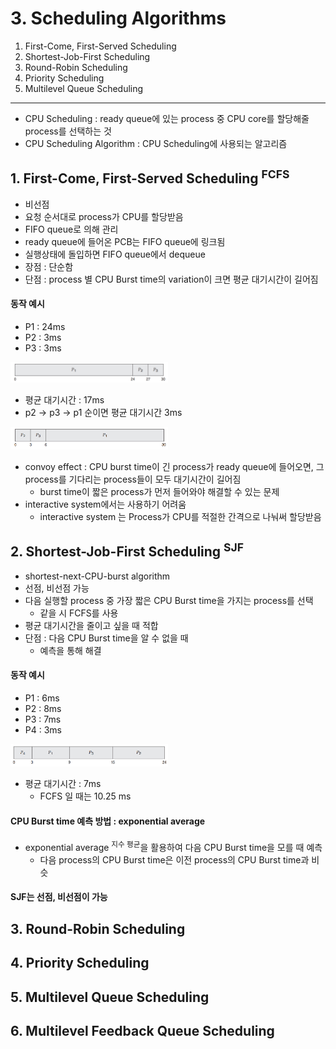 # 3. Scheduling Algorithms

1. First-Come, First-Served Scheduling
2. Shortest-Job-First Scheduling
3. Round-Robin Scheduling
4. Priority Scheduling
5. Multilevel Queue Scheduling

---

- CPU Scheduling : ready queue에 있는 process 중 CPU core를 할당해줄 process를 선택하는 것
- CPU Scheduling Algorithm : CPU Scheduling에 사용되는 알고리즘

## 1. First-Come, First-Served Scheduling <sup>FCFS</sup>

- 비선점
- 요청 순서대로 process가 CPU를 할당받음
- FIFO queue로 의해 관리
- ready queue에 들어온 PCB는 FIFO queue에 링크됨
- 실행상태에 돌입하면 FIFO queue에서 dequeue
- 장점 : 단순함
- 단점 : process 별 CPU Burst time의 variation이 크면 평균 대기시간이 길어짐

#### 동작 예시

- P1 : 24ms
- P2 : 3ms
- P3 : 3ms

<img src="img_1.png"  width="50%"/>

- 평균 대기시간 :  17ms
- p2 -> p3 -> p1 순이면 평균 대기시간 3ms

<img src="img_2.png"  width="50%"/>

- convoy effect : CPU burst time이 긴 process가 ready queue에 들어오면, 그 process를 기다리는 process들이 모두 대기시간이 길어짐
    - burst time이 짧은 process가 먼저 들어와야 해결할 수 있는 문제
- interactive system에서는 사용하기 어려움
    - interactive system 는 Process가 CPU를 적절한 간격으로 나눠써 할당받음

## 2. Shortest-Job-First Scheduling <sup>SJF</sup>

- shortest-next-CPU-burst algorithm
- 선점, 비선점 가능
- 다음 실행할 process 중 가장 짧은 CPU Burst time을 가지는 process를 선택
    - 같을 시 FCFS를 사용
- 평균 대기시간을 줄이고 싶을 때 적합
- 단점 : 다음 CPU Burst time을 알 수 없을 때
    - 예측을 통해 해결

#### 동작 예시

- P1 : 6ms
- P2 : 8ms
- P3 : 7ms
- P4 : 3ms

<img src="img_3.png"  width="50%"/>

- 평균 대기시간 : 7ms
    - FCFS 일 때는 10.25 ms

#### CPU Burst time 예측 방법 : exponential average

- exponential average <sup>지수 평균</sup>을 활용하여 다음 CPU Burst time을 모를 때 예측
    - 다음 process의 CPU Burst time은 이전 process의 CPU Burst time과 비슷

#### SJF는 선점, 비선점이 가능


## 3. Round-Robin Scheduling

## 4. Priority Scheduling

## 5. Multilevel Queue Scheduling

## 6. Multilevel Feedback Queue Scheduling

